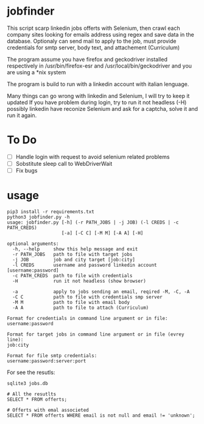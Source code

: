 # jobfinder

This script scarp linkedin jobs offerts with Selenium,
then crawl each company sites looking for emails address using regex and save data in the database.
Optionaly can send mail to apply to the job, must provide credentials for smtp server, body text, and attachement (Curriculum) 

The program assume you have firefox and geckodriver installed respectively in /usr/bin/firefox-esr and /usr/local/bin/geckodriver
and you are using a *nix system 

The program is build to run with a linkedin account with italian lenguage.

Many things can go wrong with linkedin and Selenium, I will try to keep it updated
If you have problem during login, try to run it not headless (-H) possibly linkedin have reconize Selenium and ask for a captcha,
solve it and run it again.


# To Do

- [ ] Handle login with request to avoid selenium related problems 
- [ ] Sobstitute sleep call to WebDriverWait
- [ ] Fix bugs 

# usage
```
pip3 install -r requirements.txt
python3 jobfinder.py -h
usage: jobfinder.py [-h] (-r PATH_JOBS | -j JOB) (-l CREDS | -c PATH_CREDS)
                    [-a] [-C C] [-M M] [-A A] [-H]

optional arguments:
  -h, --help     show this help message and exit
  -r PATH_JOBS   path to file with target jobs
  -j JOB         job and city target [job:city]
  -l CREDS       username and password linkedin account [username:password]
  -c PATH_CREDS  path to file with credentials
  -H             run it not headless (show browser)

  -a             apply to jobs sending an email, reqired -M, -C, -A
  -C C           path to file with credentials smp server
  -M M           path to file with email body
  -A A           path to file to attach (Curriculum)

Format for credentials in command line argument or in file:
username:password

Format for target jobs in command line argument or in file (evrey line):
job:city

Format for file smtp credentials:
username:password:server:port
```

For see the resutls:
```
sqlite3 jobs.db

# All the resutlts
SELECT * FROM offerts;

# Offerts with emal associeted
SELECT * FROM offerts WHERE email is not null and email != 'unknown';
```

